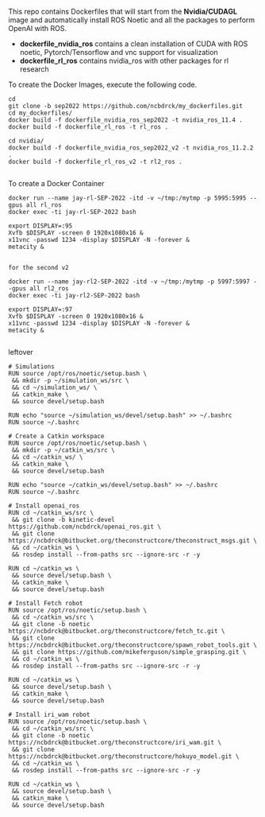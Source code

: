 This repo contains Dockerfiles that will start from the **Nvidia/CUDAGL** image and automatically install ROS Noetic and all the packages to perform OpenAI with ROS.

- **dockerfile_nvidia_ros** contains a clean installation of CUDA with ROS noetic, Pytorch/Tensorflow and vnc support for visualization
- **dockerfile_rl_ros** contains nvidia_ros with other packages for rl research

To create the Docker Images, execute the following code. 

```
cd 
git clone -b sep2022 https://github.com/ncbdrck/my_dockerfiles.git
cd my_dockerfiles/ 
docker build -f dockerfile_nvidia_ros_sep2022 -t nvidia_ros_11.4 .
docker build -f dockerfile_rl_ros -t rl_ros .

cd nvidia/
docker build -f dockerfile_nvidia_ros_sep2022_v2 -t nvidia_ros_11.2.2 .
docker build -f dockerfile_rl_ros_v2 -t rl2_ros .


```

To create a Docker Container

```
docker run --name jay-rl-SEP-2022 -itd -v ~/tmp:/mytmp -p 5995:5995 --gpus all rl_ros
docker exec -ti jay-rl-SEP-2022 bash

export DISPLAY=:95
Xvfb $DISPLAY -screen 0 1920x1080x16 &
x11vnc -passwd 1234 -display $DISPLAY -N -forever &
metacity &


for the second v2

docker run --name jay-rl2-SEP-2022 -itd -v ~/tmp:/mytmp -p 5997:5997 --gpus all rl2_ros
docker exec -ti jay-rl2-SEP-2022 bash

export DISPLAY=:97
Xvfb $DISPLAY -screen 0 1920x1080x16 &
x11vnc -passwd 1234 -display $DISPLAY -N -forever &
metacity &


```

leftover
```
# Simulations
RUN source /opt/ros/noetic/setup.bash \
 && mkdir -p ~/simulation_ws/src \
 && cd ~/simulation_ws/ \
 && catkin_make \
 && source devel/setup.bash

RUN echo "source ~/simulation_ws/devel/setup.bash" >> ~/.bashrc
RUN source ~/.bashrc

# Create a Catkin workspace
RUN source /opt/ros/noetic/setup.bash \
 && mkdir -p ~/catkin_ws/src \
 && cd ~/catkin_ws/ \
 && catkin_make \
 && source devel/setup.bash

RUN echo "source ~/catkin_ws/devel/setup.bash" >> ~/.bashrc
RUN source ~/.bashrc

# Install openai_ros
RUN cd ~/catkin_ws/src \
 && git clone -b kinetic-devel https://github.com/ncbdrck/openai_ros.git \
 && git clone https://ncbdrck@bitbucket.org/theconstructcore/theconstruct_msgs.git \
 && cd ~/catkin_ws \
 && rosdep install --from-paths src --ignore-src -r -y

RUN cd ~/catkin_ws \
 && source devel/setup.bash \
 && catkin_make \
 && source devel/setup.bash
 
# Install Fetch robot
RUN source /opt/ros/noetic/setup.bash \
 && cd ~/catkin_ws/src \
 && git clone -b noetic https://ncbdrck@bitbucket.org/theconstructcore/fetch_tc.git \
 && git clone https://ncbdrck@bitbucket.org/theconstructcore/spawn_robot_tools.git \
 && git clone https://github.com/mikeferguson/simple_grasping.git \
 && cd ~/catkin_ws \
 && rosdep install --from-paths src --ignore-src -r -y

RUN cd ~/catkin_ws \
 && source devel/setup.bash \
 && catkin_make \
 && source devel/setup.bash
 
# Install iri_wam robot
RUN source /opt/ros/noetic/setup.bash \
 && cd ~/catkin_ws/src \
 && git clone -b noetic https://ncbdrck@bitbucket.org/theconstructcore/iri_wam.git \
 && git clone https://ncbdrck@bitbucket.org/theconstructcore/hokuyo_model.git \
 && cd ~/catkin_ws \
 && rosdep install --from-paths src --ignore-src -r -y

RUN cd ~/catkin_ws \
 && source devel/setup.bash \
 && catkin_make \
 && source devel/setup.bash


```
